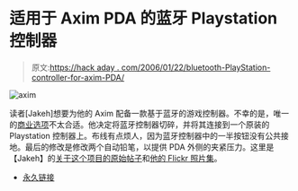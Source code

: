 # 适用于 Axim PDA 的蓝牙 Playstation 控制器

> 原文:[https://hack aday . com/2006/01/22/bluetooth-PlayStation-controller-for-axim-PDA/](https://hackaday.com/2006/01/22/bluetooth-playstation-controller-for-axim-pda/)

![axim](../Images/587de8b27186db1616d29771d73b7fc8.png)

读者[Jakeh]想要为他的 Axim 配备一款基于蓝牙的游戏控制器。不幸的是，唯一的[商业选项](http://www.therawfeed.com/2005/10/wireless-fold-up-pda-game-controller.html)不太合适。他决定将蓝牙控制器切碎，并将其连接到一个原装的 Playstation 控制器上。布线有点烦人，因为蓝牙控制器中的一半按钮没有公共接地。最后的修改是修改两个自动铅笔，以提供 PDA 外侧的夹紧压力。这里是【Jakeh】的[关于这个项目的原始帖子](http://www.aximsite.com/boards/showpost.php?p=974308&postcount=1)和[他的 Flickr 照片集](http://www.flickr.com/photos/34322176@N00/sets/72057594051799234/)。

*   [永久链接](http://www.aximsite.com/boards/showpost.php?p=974308&postcount=1)